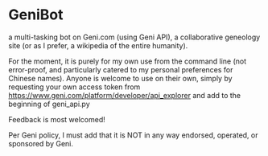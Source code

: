 # GeniBot
a multi-tasking bot on Geni.com (using Geni API), a collaborative geneology site (or as I prefer, a wikipedia of the entire humanity).

For the moment, it is purely for my own use from the command line (not error-proof, and particularly catered to my personal preferences for Chinese names). Anyone is welcome to use on their own, simply by requesting your own access token from https://www.geni.com/platform/developer/api_explorer and add to the beginning of geni_api.py

Feedback is most welcomed!

Per Geni policy, I must add that it is NOT in any way endorsed, operated, or sponsored by Geni.
